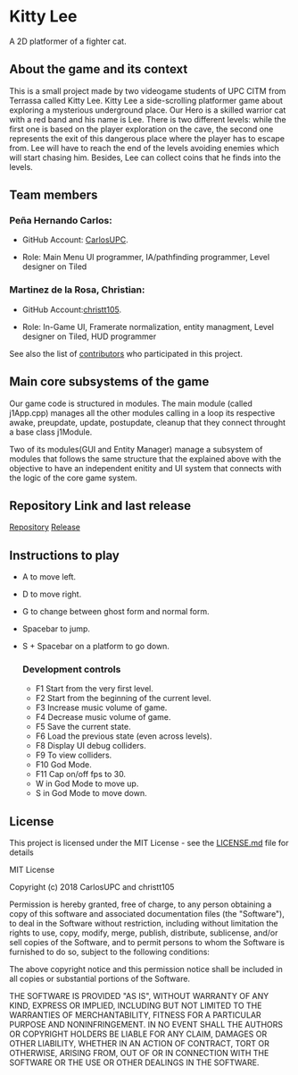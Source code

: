 ﻿# Kitty Lee

A 2D platformer of a fighter cat.

## About the game and its context

This is a small project made by two videogame students of UPC CITM from Terrassa called Kitty Lee. Kitty Lee a side-scrolling platformer game about exploring a mysterious underground place. Our Hero is a skilled warrior cat with a red band and his name is Lee.
There is two different levels: while the first one is based on the player exploration on the cave, the second one represents the exit of this dangerous place where the player has to escape from. Lee will have to reach the end of the levels avoiding enemies which will start chasing him. Besides, Lee can collect coins that he finds into the levels.

## Team members

### Peña Hernando Carlos:
* GitHub Account: [CarlosUPC](https://github.com/CarlosUPC).

* Role: Main Menu UI programmer, IA/pathfinding programmer, Level designer on Tiled

### Martinez de la Rosa, Christian:
* GitHub Account:[christt105](https://github.com/christt105).

* Role: In-Game UI, Framerate normalization, entity managment, Level designer on Tiled, HUD programmer

See also the list of [contributors](https://github.com/CarlosUPC/Game_Dev_2DPlatformGame/graphs/contributors) who participated in this project.

## Main core subsystems of the game
Our game code is structured in modules. The main module (called j1App.cpp) manages all the other modules calling in a loop its respective awake, preupdate, update, postupdate, cleanup that they connect throught a base class j1Module.

Two of its modules(GUI and Entity Manager) manage a subsystem of modules that follows the same structure that the explained above with the objective to have an independent enitity and UI system that connects with the logic of the core game system.

## Repository Link and last release
[Repository](https://github.com/CarlosUPC/Kitty-Lee)
[Release](https://github.com/CarlosUPC/Kitty-Lee/releases/tag/0.3.2)


## Instructions to play

* A to move left.
* D to move right.
* G to change between ghost form and normal form.
* Spacebar to jump.
* S + Spacebar on a platform to go down.

  ### Development controls
  * F1 Start from the very first level.
  * F2 Start from the beginning of the current level.
  * F3 Increase music volume of game.
  * F4 Decrease music volume of game.
  * F5 Save the current state.
  * F6 Load the previous state (even across levels).
  * F8 Display UI debug colliders.
  * F9 To view colliders.
  * F10 God Mode.
  * F11 Cap on/off fps to 30.
  * W in God Mode to move up.
  * S in God Mode to move down.

## License

This project is licensed under the MIT License - see the [LICENSE.md](https://github.com/CarlosUPC/Game_Dev_2DPlatformGame/blob/master/LICENSE) file for details

MIT License

Copyright (c) 2018 CarlosUPC and christt105

Permission is hereby granted, free of charge, to any person obtaining a copy
of this software and associated documentation files (the "Software"), to deal
in the Software without restriction, including without limitation the rights
to use, copy, modify, merge, publish, distribute, sublicense, and/or sell
copies of the Software, and to permit persons to whom the Software is
furnished to do so, subject to the following conditions:

The above copyright notice and this permission notice shall be included in all
copies or substantial portions of the Software.

THE SOFTWARE IS PROVIDED "AS IS", WITHOUT WARRANTY OF ANY KIND, EXPRESS OR
IMPLIED, INCLUDING BUT NOT LIMITED TO THE WARRANTIES OF MERCHANTABILITY,
FITNESS FOR A PARTICULAR PURPOSE AND NONINFRINGEMENT. IN NO EVENT SHALL THE
AUTHORS OR COPYRIGHT HOLDERS BE LIABLE FOR ANY CLAIM, DAMAGES OR OTHER
LIABILITY, WHETHER IN AN ACTION OF CONTRACT, TORT OR OTHERWISE, ARISING FROM,
OUT OF OR IN CONNECTION WITH THE SOFTWARE OR THE USE OR OTHER DEALINGS IN THE
SOFTWARE.
